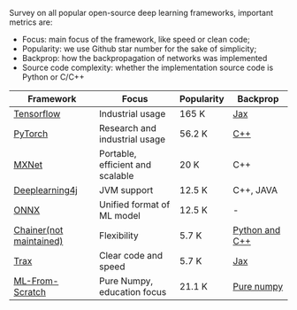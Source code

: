 Survey on all popular open-source deep learning frameworks, important metrics are:
- Focus: main focus of the framework, like speed or clean code;
- Popularity: we use Github star number for the sake of simplicity;
- Backprop: how the backpropagation of networks was implemented
- Source code complexity: whether the implementation source code is Python or C/C++

|    Framework    | Focus | Popularity | Backprop
| ---------- | --- | --- | ---
| [Tensorflow](https://www.tensorflow.org/) |  Industrial usage | 165 K | [Jax](https://github.com/google/jax)
| [PyTorch](https://pytorch.org/)       |  Research and industrial usage | 56.2 K | [C++](https://github.com/pytorch/pytorch/tree/9d3ffed32715896e5c8f358d2bc7cbf233093a27/torch/csrc/autograd)
| [MXNet](https://github.com/apache/incubator-mxnet)       |  Portable, efficient and scalable | 20 K | C++
| [Deeplearning4j](https://github.com/eclipse/deeplearning4j)       |  JVM support | 12.5 K | C++, JAVA
| [ONNX](https://github.com/onnx/onnx)       | Unified format of ML model | 12.5 K | -
| [Chainer(not maintained)](https://github.com/chainer/chainer)       | Flexibility | 5.7 K | [Python and C++](https://github.com/chainer/chainer/blob/f53e57434089fa6f8dfe93a1306ba394cbabf8ad/chainer/_backprop.py)
| [Trax](https://github.com/google/trax)       | Clear code and speed |  5.7 K | [Jax](https://github.com/google/jax)  
| [ML-From-Scratch](https://github.com/eriklindernoren/ML-From-Scratch) | Pure Numpy, education focus | 21.1 K | [Pure numpy](https://github.com/eriklindernoren/ML-From-Scratch/blob/a2806c6732eee8d27762edd6d864e0c179d8e9e8/mlfromscratch/deep_learning/layers.py#L29)  

